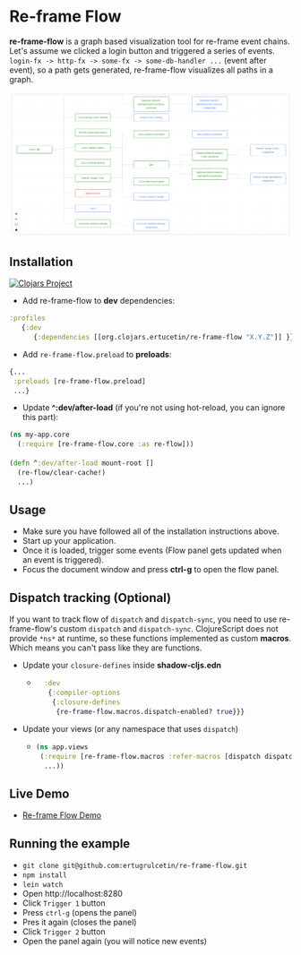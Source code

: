 # Re-frame Flow

**re-frame-flow** is a graph based visualization tool for re-frame event chains. Let's assume we clicked a login button and triggered a series of events. `login-fx -> http-fx -> some-fx -> some-db-handler ...` (event after event), so a path gets generated, re-frame-flow visualizes all paths in a graph.

![Re-frame Flow](imgs/re-frame-flow-example.png)


## Installation
[![Clojars Project](https://clojars.org/org.clojars.ertucetin/re-frame-flow/latest-version.svg)](https://clojars.org/org.clojars.ertucetin/re-frame-flow)


- Add re-frame-flow to **dev** dependencies:
```clojure
:profiles
   {:dev
      {:dependencies [[org.clojars.ertucetin/re-frame-flow "X.Y.Z"]] }}
```

- Add `re-frame-flow.preload` to **preloads**:
```clojure
{...
 :preloads [re-frame-flow.preload]
 ...}
```

- Update **^:dev/after-load** (if you're not using hot-reload, you can ignore this part):
```clojure
(ns my-app.core
  (:require [re-frame-flow.core :as re-flow]))

(defn ^:dev/after-load mount-root []
  (re-flow/clear-cache!)
  ...)
```

## Usage
- Make sure you have followed all of the installation instructions above.
- Start up your application.
- Once it is loaded, trigger some events (Flow panel gets updated when an event is triggered).
- Focus the document window and press **ctrl-g** to open the flow panel.

## Dispatch tracking (Optional)
If you want to track flow of `dispatch` and `dispatch-sync`, you need to use re-frame-flow's custom `dispatch` and `dispatch-sync`. ClojureScript does not provide `*ns*` at runtime, so these functions implemented as custom **macros**. Which means you can't pass like they are functions.

- Update your `closure-defines` inside **shadow-cljs.edn**
    - ```clojure
        :dev
         {:compiler-options
          {:closure-defines
           {re-frame-flow.macros.dispatch-enabled? true}}}
      ```
- Update your views (or any namespace that uses `dispatch`)
    - ```clojure
      (ns app.views
       (:require [re-frame-flow.macros :refer-macros [dispatch dispatch-sync]]
        ...))
      ```

## Live Demo

- [Re-frame Flow Demo](https://ertugrulcetin.github.io/re-frame-flow-demo/index.html)

## Running the example
- `git clone git@github.com:ertugrulcetin/re-frame-flow.git`
- `npm install`
- `lein watch`
- Open http://localhost:8280
- Click `Trigger 1` button
- Press `ctrl-g` (opens the panel)
- Pres it again (closes the panel)
- Click `Trigger 2` button
- Open the panel again (you will notice new events)
